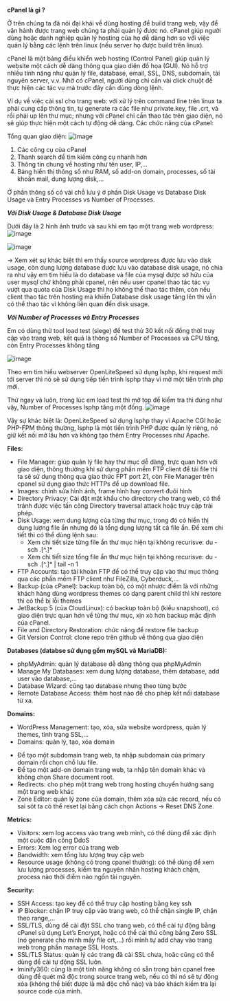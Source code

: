   **cPanel là gì ?**

Ở trên chúng ta đã nói đại khái về dùng hosting để build trang web, vậy để vận hành được trang web chúng ta phải quản lý được nó. cPanel giúp người dùng hoặc danh nghiệp quản lý hosting của họ dễ dàng hơn so với việc quản lý bằng các lệnh trên linux (nếu server họ được build trên linux).

cPanel là một bảng điều khiển web hosting (Control Panel) giúp quản lý website một cách dễ dàng thông qua giao diện đồ họa (GUI). Nó hỗ trợ nhiều tính năng như quản lý file, database, email, SSL, DNS, subdomain, tài nguyên server, v.v. Nhờ có cPanel, người dùng chỉ cần vài click chuột để thực hiện các tác vụ mà trước đây cần dùng dòng lệnh.

Ví dụ về việc cài ssl cho trang web: với xử lý trên command line trên linux ta phải cung cấp thông tin, tự generate ra các file như private.key, file .crt, và rồi phải up lên thư mục; nhưng với cPanel chỉ cần thao tác trên giao diện, nó sẽ giúp thực hiện một cách tự động dễ dàng.
Các chức năng của cPanel:

Tổng quan giao diện:
![image](https://github.com/user-attachments/assets/3b8b1b09-c000-4931-8c33-89968f00d42d)
1. Các công cụ của cPanel
2. Thanh search để tìm kiếm công cụ nhanh hơn
3. Thông tin chung về hosting như tên user, IP,…
4. Bảng hiển thị thông số như RAM, số add-on domain, processes, số tài khoản mail, dung lượng disk,…

Ở phần thông số có vài chỗ lưu ý ở phần Disk Usage vs Database Disk Usage và Entry Processes vs Number of Processes.

_**Với Disk Usage & Database Disk Usage**_

Dưới đây là 2 hình ảnh trước và sau khi em tạo một trang web wordpress:
![image](https://github.com/user-attachments/assets/ca9cc663-0e2a-4ee2-8572-20d2d5f29fb3)

![image](https://github.com/user-attachments/assets/f0e7beb4-7b6d-4cfc-ae2f-75723d04a8af)

-> Xem xét sự khác biệt thì em thấy source wordpress được lưu vào disk usage, còn dung lượng database được lưu vào database disk usage, nó chia ra như vậy em tìm hiểu là do database và file của mysql được sở hữu của user mysql chứ không phải cpanel, nên nếu user cpanel thao tác tác vụ vượt qua quota của Disk Usage thì họ không thể thao tác thêm, còn nếu client thao tác trên hosting mà khiến Database disk usage tăng lên thì vẫn có thể thao tác vì không liên quan đến disk usage.

 _**Với Number of Processes và Entry Processes**_

Em có dùng thử tool load test (siege) để test thử 30 kết nối đồng thời truy cập vào trang web, kết quả là thông số Number of Processes và CPU tăng, còn Entry Processes không tăng

![image](https://github.com/user-attachments/assets/d661cb36-e5cc-471b-8b85-488e9f1bd91c)

Theo em tìm hiểu webserver OpenLiteSpeed sử dụng lsphp, khi request mới tới server thì nó sẽ sử dụng tiếp tiến trình lsphp thay vì mở một tiến trình php mới.

Thử ngay và luôn, trong lúc em load test thì mở top để kiểm tra thì đúng như vậy, Number of Processes lsphp tăng một đống.
![image](https://github.com/user-attachments/assets/102d6e63-8243-46dc-8849-e9ef48372924)

Vậy sự khác biệt là: OpenLiteSpeed sử dụng lsphp thay vì Apache CGI hoặc PHP-FPM thông thường, lsphp là một tiến trình PHP được quản lý riêng, nó giữ kết nối mở lâu hơn và không tạo thêm Entry Processes như Apache.

**Files:**
- File Manager: giúp quản lý file hay thư mục dễ dàng, trực quan hơn với giao diện, thông thường khi sử dụng phần mềm FTP client để tải file thì ta sẽ sử dụng thông qua giao thức FPT port 21, còn File Manager trên cpanel sử dụng giao thức HTTPs để up download file.
- Images: chỉnh sửa hình ảnh, frame hình hay convert đuôi hình
- Directory Privacy: Cài đặt mật khẩu cho directory cho trang web, có thể tránh được việc tấn công Directory traversal attack hoặc truy cập trái phép.
- Disk Usage: xem dung lượng của từng thư mục, trong đó có hiển thị dung lượng file ẩn nhưng đó là tổng dụng lượng tất cả file ẩn. Để xem chi tiết thì có thể dùng lệnh sau:
  + Xem chi tiết size từng file ẩn thư mục hiện tại không recurisve: du -sch .[^.]*
  + Xem chi tiết size tổng file ẩn thư mục hiện tại không recurisve: du -sch .[^.]* | tail -n 1
- FTP Accounts: tạo tài khoản FTP để có thể truy cập vào thư mục thông qua các phần mềm FTP client như FileZilla, Cyberduck,...
- Backup (của cPanel): backup toàn bộ, có một nhược điểm là với những khách hàng dùng wordpress themes có dạng parent child thì khi restore thì có thể bị lỗi themes
- JetBackup 5 (của CloudLinux): có backup toàn bộ (kiểu snapshoot), có giao diện trực quan hơn về từng thư mục, xịn xò hơn backup mặc định của cPanel.
- File and Directory Restoration: chức năng để restore file backup
- Git Version Control: clone repo trên github về thông qua giao diện

**Databases (databse sử dụng gồm mySQL và MariaDB):**
- phpMyAdmin: quản lý database dễ dàng thông qua phpMyAdmin
- Manage My Databases: xem dung lượng database, thêm database, add user vào database,…
- Database Wizard: cũng tạo database nhưng theo từng bước
- Remote Database Access: thêm host nào để cho phép kết nối database từ xa.

**Domains:**
- WordPress Management: tạo, xóa, sửa website wordpress, quản lý themes, tình trạng SSL,…
- Domains: quản lý, tạo, xóa domain
+ Để tạo một subdomain trang web, ta nhập subdomain của primary domain rồi chọn chỗ lưu file.
+ Để tạo một add-on domain trang web, ta nhập tên domain khác và không chọn Share document root.
+ Redirects: cho phép một trang web trong hosting chuyển hướng sang một trang web khác
+ Zone Editor: quản lý zone của domain, thêm xóa sửa các record, nếu có sai sót ta có thể reset lại bằng cách chọn Actions → Reset DNS Zone.

**Metrics:**
- Visitors: xem log access vào trang web mình, có thể dùng để xác định một cuộc đấn công DdoS
- Errors: Xem log error của trang web
- Bandwidth: xem tổng lưu lượng truy cập web
- Resource usage (không có trong cpanel thường): có thể dùng để xem lưu lượng processes, kiểm tra nguyên nhân hosting khách chậm, process nào thời điểm nào ngốn tài nguyên.

**Security:**
- SSH Access: tạo key để có thể truy cập hosting bằng key ssh
- IP Blocker: chặn IP truy cập vào trang web, có thể chặn single IP, chặn theo range,…
- SSL/TLS, dùng để cài đặt SSL cho trang web, có thể cài tự động bằng cPanel sử dụng Let’s Encrypt, hoặc có thể cài thủ công bằng Zero SSL (nó generate cho mình mấy file crt,…) rồi mình tự add chay vào trang web trong phần manage SSL Hosts.
- SSL/TLS Status: quản lý các trang đã cài SSL chưa, hoăc cũng có thể dùng để cài tự động SSL luôn.
- Iminify360: cũng là một tính năng không có sẵn trong bản cpanel free dùng để quét mã độc trong source trang web, nếu có thì nó sẽ tự động xóa (không thể biết được là mã độc chỗ nào) và báo khách kiểm tra lại source code của mình.
